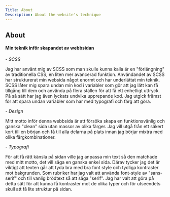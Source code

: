 ```yaml
---
Title: About
Description: About the website's technique
---
```


<div class= "about">
<h2>About</h2>
<h4>Min teknik inför skapandet av webbsidan</h4>
<i> - SCSS</i>
<p>
Jag har använt mig av SCSS som man skulle kunna kalla är en "förlängning" av traditionella CSS, en liten mer avancerad funktion. Användandet av SCSS har strukturerat min websida något enormt och har underlättat min teknik. SCSS låter mig spara undan min kod i variabler som gör att jag lätt kan få tillgång till dem och använda på flera ställen för att få ett enhetligt uttryck. På så sätt har jag även lyckats undvika upprepande kod. Jag utgick främst för att spara undan variabler som har med typografi och färg att göra. 
</p>
<i>- Design</i>
<p>
Mitt motto inför denna webbsida är att försöka skapa en funktionsvänlig och ganska "clean" sida utan massor av olika färger. Jag vill utgå från ett säkert kort till en början och få till alla delarna på plats innan jag börjar mixtra med olika färgkombinationer.
</p>
<i> - Typografi</i>
<p>
För att få rätt känsla på sidan ville jag anpassa min text så den matchade med mitt motto, det vill säga en ganska enkel sida. Därav tycker jag det är viktigt att texten går att tyda bra med bra font style och tydliga kontraster mot bakgrunden. Som rubriker har jag valt att använda font-style av "sans-serif" och till vanlig brödtext så att säga "serif". Jag har valt att göra på detta sätt för att kunna få kontraster mot de olika typer och för utseendets skull att få lite struktur på sidan. 
</p>
</div>
